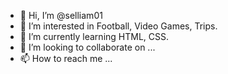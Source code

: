 - 👋 Hi, I’m @selliam01
- 👀 I’m interested in Football, Video Games, Trips.
- 🌱 I’m currently learning HTML, CSS.
- 💞️ I’m looking to collaborate on ...
- 📫 How to reach me ...

<!---
selliam01/selliam01 is a ✨ special ✨ repository because its `README.md` (this file) appears on your GitHub profile.
You can click the Preview link to take a look at your changes.
--->
